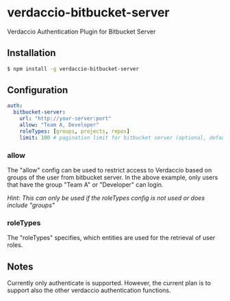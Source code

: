 # verdaccio-bitbucket-server
Verdaccio Authentication Plugin for Bitbucket Server

## Installation

```sh
$ npm install -g verdaccio-bitbucket-server
```

## Configuration

```yaml
auth:
  bitbucket-server:
    url: "http://your-server:port"
    allow: "Team A, Developer"
    roleTypes: [groups, projects, repos]
    limit: 100 # pagination limit for bitbucket server (optional, defaults to 100)
```

### allow
The "allow" config can be used to restrict access to Verdaccio based on groups of the user from bitbucket server. In the above example, only users that have the group "Team A" or "Developer" can login.

*Hint: This can only be used if the roleTypes config is not used or does include "groups"*

### roleTypes
The "roleTypes" specifies, which entities are used for the retrieval of user roles.

## Notes
Currently only authenticate is supported. However, the current plan is to support also the other verdaccio authentication functions.